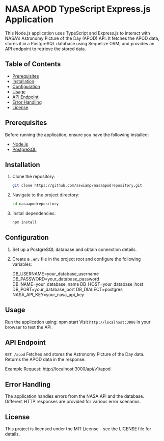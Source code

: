 # NASA APOD TypeScript Express.js Application

This Node.js application uses TypeScript and Express.js to interact with NASA's Astronomy Picture of the Day (APOD) API. It fetches the APOD data, stores it in a PostgreSQL database using Sequelize ORM, and provides an API endpoint to retrieve the stored data.

## Table of Contents
- [Prerequisites](#prerequisites)
- [Installation](#installation)
- [Configuration](#configuration)
- [Usage](#usage)
- [API Endpoint](#api-endpoint)
- [Error Handling](#error-handling)
- [License](#license)

## Prerequisites

Before running the application, ensure you have the following installed:

- [Node.js](https://nodejs.org/)
- [PostgreSQL](https://www.postgresql.org/)

## Installation

1. Clone the repository:

   ```bash
   git clone https://github.com/aswiamp/nasaapodrepository.git
2. Navigate to the project directory:
   ```bash
   cd nasaapodrepository
3. Install dependencies:
    ```bash
    npm install
## Configuration
1. Set up a PostgreSQL database and obtain connection details.

2. Create a `.env` file in the project root and configure the following
variables:

   DB_USERNAME=your_database_username
   DB_PASSWORD=your_database_password
   DB_NAME=your_database_name
   DB_HOST=your_database_host
   DB_PORT=your_database_port
   DB_DIALECT=postgres
   NASA_API_KEY=your_nasa_api_key
   
## Usage

  Run the application using:
  npm start
  Visit `http://localhost:3000` in your browser to test the API.

## API Endpoint

`GET /apod`
Fetches and stores the Astronomy Picture of the Day data. Returns the APOD data in the response.

Example Request:
http://localhost:3000/api/v1/apod

## Error Handling

The application handles errors from the NASA API and the database. Different HTTP responses are provided for various error scenarios.

## License

This project is licensed under the MIT License - see the LICENSE file for details.

